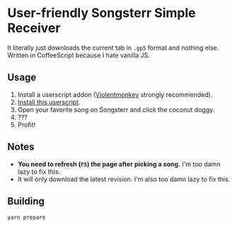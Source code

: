 # User-friendly Songsterr Simple Receiver

It literally just downloads the current tab in `.gp5` format and nothing else. Written in CoffeeScript because I hate vanilla JS.

## Usage

1. Install a userscript addon ([Violentmonkey](https://violentmonkey.github.io/) strongly recommended).
2. [Install this userscript](https://github.com/bandithedoge/ussr/raw/master/dist/ussr.user.js).
3. Open your favorite song on Songsterr and click the coconut doggy.
4. ???
5. Profit!

## Notes

-   **You need to refresh (`F5`) the page after picking a song.** I'm too damn lazy to fix this.
-   It will only download the latest revision. I'm also too damn lazy to fix this.

## Building

```sh
yarn prepare
```
